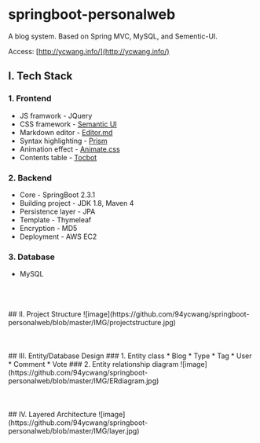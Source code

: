 # springboot-personalweb
 A blog system. Based on Spring MVC, MySQL, and Sementic-UI.

Access: [http://ycwang.info/](http://ycwang.info/)

## I. Tech Stack

### 1. Frontend
* JS framwork - JQuery
* CSS framework - [Semantic UI](https://semantic-ui.com/)
* Markdown editor - [Editor.md](https://pandao.github.io/editor.md/)
* Syntax highlighting - [Prism](https://github.com/PrismJS/prism)
* Animation effect - [Animate.css](https://animate.style/)
* Contents table - [Tocbot](https://tscanlin.github.io/tocbot/)

### 2. Backend
* Core - SpringBoot 2.3.1
* Building project - JDK 1.8, Maven 4
* Persistence layer - JPA
* Template - Thymeleaf 
* Encryption - MD5
* Deployment - AWS EC2

### 3. Database
* MySQL
<br/>
<br/>
<br/>
## II. Project Structure
![image](https://github.com/94ycwang/springboot-personalweb/blob/master/IMG/projectstructure.jpg)
<br/>
<br/>
<br/>
<br/>
## III. Entity/Database Design
### 1. Entity class
* Blog 
* Type
* Tag
* User
* Comment
* Vote
### 2. Entity relationship diagram
![image](https://github.com/94ycwang/springboot-personalweb/blob/master/IMG/ERdiagram.jpg)
<br/>
<br/>
<br/>
<br/>
## IV. Layered Architecture
![image](https://github.com/94ycwang/springboot-personalweb/blob/master/IMG/layer.jpg)
<br/>
<br/>
